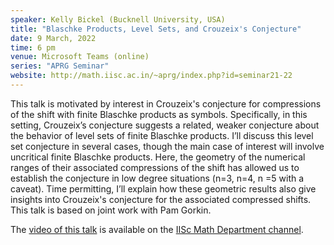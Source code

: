 ```yaml
---
speaker: Kelly Bickel (Bucknell University, USA)
title: "Blaschke Products, Level Sets, and Crouzeix's Conjecture"
date: 9 March, 2022
time: 6 pm
venue: Microsoft Teams (online)
series: "APRG Seminar"
website: http://math.iisc.ac.in/~aprg/index.php?id=seminar21-22
---
```


This talk is motivated by interest in Crouzeix's conjecture for compressions
of the shift with finite Blaschke products as symbols. Specifically, in this
setting, Crouzeix’s conjecture suggests a related, weaker conjecture about
the behavior of level sets of finite Blaschke products. I’ll discuss this
level set conjecture in several cases, though the main case of interest will
involve uncritical finite Blaschke products. Here, the geometry of the numerical
ranges of their associated compressions of the shift has allowed us to establish
the conjecture in low degree situations (n=3, n=4, n =5 with a caveat). Time
permitting, I’ll explain how these geometric results also give insights into
Crouzeix's conjecture for the associated compressed shifts. This talk is based
on joint work with Pam Gorkin.

The [video of this talk](https://www.youtube.com/watch?v=DHrmuAe910k&list=PLQXtaLhI1-1qxOEykh-1WOFkYuIzEE-ev) is available
on the [IISc Math Department channel](https://www.youtube.com/channel/UCR5Igvq9HScQKlPr-0coSIg/playlists).
